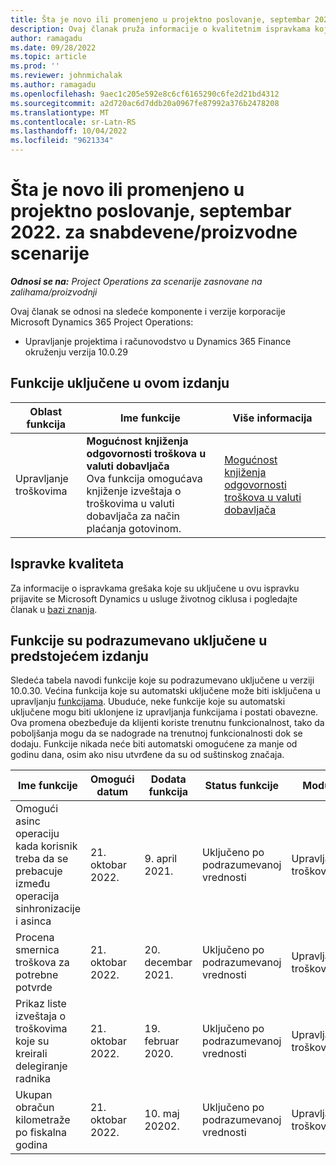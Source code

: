 ```yaml
---
title: Šta je novo ili promenjeno u projektno poslovanje, septembar 2022. za snabdevene/proizvodne scenarije
description: Ovaj članak pruža informacije o kvalitetnim ispravkama koje su dostupne u izdanju korporacije Microsoft u septembru Dynamics 365 Project Operations 2022.
author: ramagadu
ms.date: 09/28/2022
ms.topic: article
ms.prod: ''
ms.reviewer: johnmichalak
ms.author: ramagadu
ms.openlocfilehash: 9aec1c205e592e8c6cf6165290c6fe2d21bd4312
ms.sourcegitcommit: a2d720ac6d7ddb20a0967fe87992a376b2478208
ms.translationtype: MT
ms.contentlocale: sr-Latn-RS
ms.lasthandoff: 10/04/2022
ms.locfileid: "9621334"
---
```

# <a name="whats-new-or-changed-in-project-operations-september-2022-for-stockedproduction-based-scenarios"></a>Šta je novo ili promenjeno u projektno poslovanje, septembar 2022. za snabdevene/proizvodne scenarije

_**Odnosi se na:** Project Operations za scenarije zasnovane na zalihama/proizvodnji_

Ovaj članak se odnosi na sledeće komponente i verzije korporacije Microsoft Dynamics 365 Project Operations:

- Upravljanje projektima i računovodstvo u Dynamics 365 Finance okruženju verzija 10.0.29

## <a name="features-included-in-this-release"></a>Funkcije uključene u ovom izdanju

| Oblast funkcija | Ime funkcije | Više informacija |
| --- | --- | --- |
| Upravljanje troškovima | **Mogućnost knjiženja odgovornosti troškova u valuti dobavljača**<br>Ova funkcija omogućava knjiženje izveštaja o troškovima u valuti dobavljača za način plaćanja gotovinom. | [Mogućnost knjiženja odgovornosti troškova u valuti dobavljača](/dynamics365/project-operations/expense/posting-expense-reports#enable-the-ability-to-post-expense-liability-in-vendor-currency-for-cash-payment-method-feature) |

## <a name="quality-updates"></a>Ispravke kvaliteta

Za informacije o ispravkama grešaka koje su uključene u ovu ispravku prijavite se Microsoft Dynamics u usluge životnog ciklusa i pogledajte članak u [bazi znanja](https://fix.lcs.dynamics.com/Issue/Details?bugId=726559).

## <a name="features-turned-on-by-default-in-upcoming-release"></a>Funkcije su podrazumevano uključene u predstojećem izdanju

Sledeća tabela navodi funkcije koje su podrazumevano uključene u verziji 10.0.30. Većina funkcija koje su automatski uključene može biti isključena u upravljanju [funkcijama](/dynamics365/fin-ops-core/fin-ops/get-started/feature-management/feature-management-overview). Ubuduće, neke funkcije koje su automatski uključene mogu biti uklonjene iz upravljanja funkcijama i postati obavezne. Ova promena obezbeđuje da klijenti koriste trenutnu funkcionalnost, tako da poboljšanja mogu da se nadograde na trenutnoj funkcionalnosti dok se dodaju. Funkcije nikada neće biti automatski omogućene za manje od godinu dana, osim ako nisu utvrđene da su od suštinskog značaja.

| Ime funkcije | Omogući datum | Dodata funkcija | Status funkcije | Modul |
| --- | --- | --- |--- |--- |
| Omogući asinc operaciju kada korisnik treba da se prebacuje između operacija sinhronizacije i asinca | 21. oktobar 2022. | 9. april 2021. | Uključeno po podrazumevanoj vrednosti | Upravljanje troškovima |
| Procena smernica troškova za potrebne potvrde | 21. oktobar 2022. | 20. decembar 2021. | Uključeno po podrazumevanoj vrednosti | Upravljanje troškovima |
| Prikaz liste izveštaja o troškovima koje su kreirali delegiranje radnika | 21. oktobar 2022. | 19. februar 2020. | Uključeno po podrazumevanoj vrednosti | Upravljanje troškovima |
| Ukupan obračun kilometraže po fiskalna godina | 21. oktobar 2022. | 10. maj 20202. | Uključeno po podrazumevanoj vrednosti | Upravljanje troškovima |
